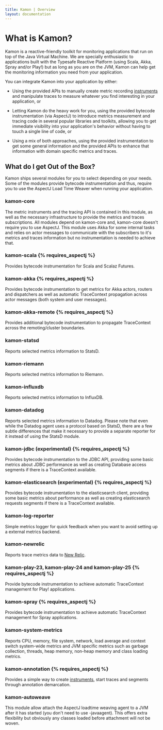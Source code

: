 ```yaml
---
title: Kamon | Overview
layout: documentation
---
```


What is Kamon?
==============

Kamon is a reactive-friendly toolkit for monitoring applications that run on top of the Java Virtual Machine. We are
specially enthusiastic to applications built with the Typesafe Reactive Platform (using Scala, Akka, Spray and/or Play!)
but as long as you are on the JVM, Kamon can help get the monitoring information you need from your application.

You can integrate Kamon into your application by either:

* Using the provided APIs to manually create metric recording [instruments] and manipulate traces to measure whatever
you find interesting in your application, or

* Letting Kamon do the heavy work for you, using the provided bytecode instrumentation (via AspectJ) to introduce
metrics measurement and tracing code in several popular libraries and toolkits, allowing you to get immediate
visibility into your application's behavior without having to touch a single line of code, or

* Using a mix of both approaches, using the provided instrumentation to get some general information and the provided
APIs to enhance that information with domain specific metrics and traces.



What do I get Out of the Box?
-----------------------------

Kamon ships several modules for you to select depending on your needs. Some of the modules provide bytecode
instrumentation and thus, require you to use the AspectJ Load Time Weaver when running your application.


### kamon-core ###
The metric instruments and the tracing API is contained in this module, as well as the necessary infrastructure to
provide the metrics and traces subscriptions. All modules depend on kamon-core and, kamon-core doesn't require you to
use AspectJ. This module uses Akka for some internal tasks and relies on actor messages to communicate with the
subscribers to it's metrics and traces information but no instrumentation is needed to achieve that.


### kamon-scala {% requires_aspectj %} ###
Provides bytecode instrumentation for Scala and Scalaz Futures.


### kamon-akka {% requires_aspectj %} ###
Provides bytecode instrumentation to get metrics for Akka actors, routers and dispatchers as well as automatic
TraceContext propagation across actor messages (both system and user messages).


### kamon-akka-remote {% requires_aspectj %} ###
Provides additional bytecode instrumentation to propagate TraceContext across the remoting/cluster boundaries.

### kamon-statsd ###
Reports selected metrics information to StatsD.

### kamon-riemann ###
Reports selected metrics information to Riemann.

### kamon-influxdb ###
Reports selected metrics information to InfluxDB.

### kamon-datadog ###
Reports selected metrics information to Datadog. Please note that even while the Datadog agent uses a protocol based on
StatsD, there are a few subtle differences that make it necessary to provide a separate reporter for it instead of using
the StatsD module.


### kamon-jdbc (experimental) {% requires_aspectj %} ###
Provides bytecode instrumentation to the JDBC API, providing some basic metrics about JDBC performance as well as
creating Database access segments if there is a TraceContext available.


### kamon-elasticsearch (experimental) {% requires_aspectj %} ###
Provides bytecode instrumentation to the elasticsearch client, providing some basic metrics about performance as well as
creating elasticsearch requests segments if there is a TraceContext available.


### kamon-log-reporter ###
Simple metrics logger for quick feedback when you want to avoid setting up a external metrics backend.


### kamon-newrelic ###
Reports trace metrics data to [New Relic].


### kamon-play-23, kamon-play-24 and kamon-play-25 {% requires_aspectj %} ###
Provide bytecode instrumentation to achieve automatic TraceContext management for Play! applications.


### kamon-spray {% requires_aspectj %} ###
Provides bytecode instrumentation to achieve automatic TraceContext management for Spray applications.


### kamon-system-metrics ###
Reports CPU, memory, file system, network, load average and context switch system-wide metrics and JVM specific metrics
such as garbage collection, threads, heap memory, non-heap memory and class loading metrics.

### kamon-annotation {% requires_aspectj %} ###
Provides a simple way to create [instruments], start traces and segments through annotation demarcation.

### kamon-autoweave ###
This module allow attach the AspectJ loadtime weaving agent to a JVM after it has started (you don't need to use -javaagent). This offers extra flexibility but obviously any classes loaded before attachment will not be woven.


[instruments]: /core/metrics/instruments/
[getting started]: /introduction/get-started/
[New Relic]: http://www.newrelic.com/

